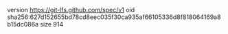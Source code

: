 version https://git-lfs.github.com/spec/v1
oid sha256:627d152655bd78cd8eec035f30ca935af66105336d8f818064169a8b15dc086a
size 914
